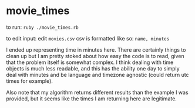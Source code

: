 # movie_times

to run: ```ruby ./movie_times.rb```

to edit input: edit ```movies.csv``` csv is formatted like so: ```name, minutes```

I ended up representing time in minutes here. There are certainly things to clean up but I am pretty stoked about how easy the code is to read, given that the problem itself is somewhat complex. I think dealing with time objects is much less readable, and this has the ability one day to simply deal with minutes and be language and timezone agnostic (could return utc times for example).

Also note that my algorithm returns different results than the example I was provided, but it seems like the times I am returning here are legitimate. 
